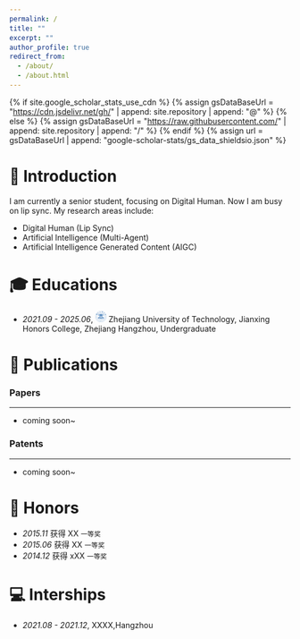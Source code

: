```yaml
---
permalink: /
title: ""
excerpt: ""
author_profile: true
redirect_from: 
  - /about/
  - /about.html
---
```


{% if site.google_scholar_stats_use_cdn %}
{% assign gsDataBaseUrl = "https://cdn.jsdelivr.net/gh/" | append: site.repository | append: "@" %}
{% else %}
{% assign gsDataBaseUrl = "https://raw.githubusercontent.com/" | append: site.repository | append: "/" %}
{% endif %}
{% assign url = gsDataBaseUrl | append: "google-scholar-stats/gs_data_shieldsio.json" %}

<span class='anchor' id='about-me'></span>

# 👋 Introduction
I am currently a senior student, focusing on Digital Human.
Now I am busy on lip sync.
My research areas include:
- Digital Human (Lip Sync)
- Artificial Intelligence (Multi-Agent)
- Artificial Intelligence Generated Content (AIGC)

<span class='anchor' id='-xl'></span>

# 🎓 Educations
- *2021.09 - 2025.06*, <a href="https://www.zjut.edu.cn/"><img class="svg" src="/images/ZJUT_logo.svg" width="20pt"></a> Zhejiang University of Technology, Jianxing Honors College, Zhejiang Hangzhou, Undergraduate
 
<span class='anchor' id='-lwzl'></span>

# 📝 Publications

### Papers
---
- coming soon~

### Patents
---

- coming soon~

<span class='anchor' id='-ryjx'></span>

# 🏅 Honors
- *2015.11* 获得 XX `一等奖`  
- *2015.06* 获得 XX `一等奖` 
- *2014.12* 获得 xXX `一等奖`  


<span class='anchor' id='-gzsx'></span>

# 💻 Interships
- *2021.08 - 2021.12*, XXXX,Hangzhou
